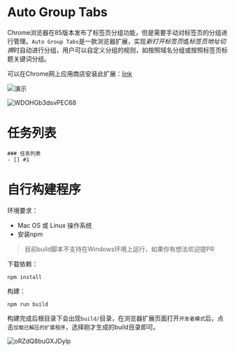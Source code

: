 # Auto Group Tabs

Chrome浏览器在85版本发布了标签页分组功能，但是需要手动对标签页的分组进行管理。`Auto Group Tabs`是一款浏览器扩展，实现*新打开标签页*或*标签页地址切换*时自动进行分组，用户可以自定义分组的规则，如按照域名分组或按照标签页标题关键词分组。

可以在Chrome网上应用商店安装此扩展：[link](https://chrome.google.com/webstore/detail/auto-group-tabs/mnolhkkapjcaekdgopmfolekecfhgoob)

![演示](https://i.loli.net/2021/10/06/LQKtSh7m1kjs9vM.gif)

![WDOHGb3dsvPEC68](https://i.loli.net/2021/10/10/WDOHGb3dsvPEC68.jpg)

# 任务列表

```[tasklist]
### 任务列表
- [] #1
```

# 自行构建程序

环境要求：
* Mac OS 或 Linux 操作系统
* 安装npm

> 目前build脚本不支持在Windows环境上运行，如果你有想法欢迎提PR


下载依赖：
```shell
npm install
```


构建：
```shell
npm run build
```


构建完成后根目录下会出现`build/`目录，在浏览器扩展页面打开`开发者模式`后，点击`加载已解压的扩展程序`，选择刚才生成的build目录即可。

![oRZdQ8buGXJDylp](https://i.loli.net/2021/10/06/oRZdQ8buGXJDylp.png)